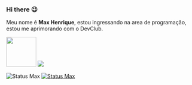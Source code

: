 ### Hi there :wink:

Meu nome  é  <b>Max Henrique</b>, estou ingressando na area de programação,  estou me aprimorando com  o DevClub.
<br>

<img width=80px src="https://img.shields.io/badge/HTML5-E34F26?style=for-the-badge&logo=html5&logoColor=white"/>
<img src="https://img.shields.io/badge/CSS3-1572B6?style=for-the-badge&logo=css3&logoColor=white"/>

![Status Max](https://github-readme-stats.vercel.app/api?username=Max-Henrick&show_icons=true&theme=transparent) [![Status Max](https://github-readme-stats.vercel.app/api/wakatime?username=Max-Henrick)](https://github.com/anuraghazra/github-readme-stats)
